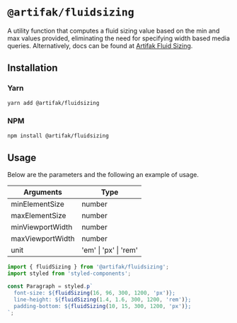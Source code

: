 # `@artifak/fluidsizing`

A utility function that computes a fluid sizing value based on the min and max values provided, eliminating the need for specifying width based media queries. Alternatively, docs can be found at [Artifak Fluid Sizing](https://www.artifak.dev/?content=Typography).

## Installation

### Yarn

```sh
yarn add @artifak/fluidsizing
```

### NPM

```sh
npm install @artifak/fluidsizing
```

## Usage

Below are the parameters and the following an example of usage.

| Arguments        | Type                  |
| ---------------- | --------------------- |
| minElementSize   | number                |
| maxElementSize   | number                |
| minViewportWidth | number                |
| maxViewportWidth | number                |
| unit             | 'em' \| 'px' \| 'rem' |

```ts
import { fluidSizing } from '@artifak/fluidsizing';
import styled from 'styled-components';

const Paragraph = styled.p`
  font-size: ${fluidSizing(16, 96, 300, 1200, 'px')};
  line-height: ${fluidSizing(1.4, 1.6, 300, 1200, 'rem')};
  padding-bottom: ${fluidSizing(10, 15, 300, 1200, 'px')};
`;
```
